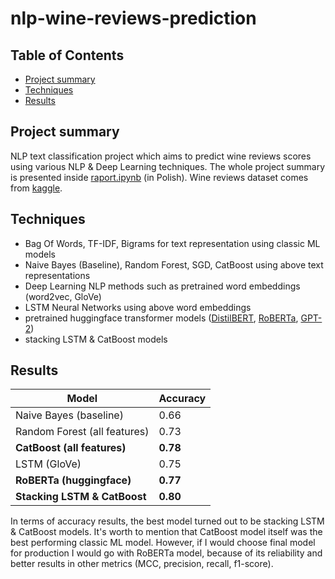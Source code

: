 # nlp-wine-reviews-prediction

## Table of Contents
- [Project summary](#project-summary)
- [Techniques](#techniques)
- [Results](#results)

## Project summary
NLP text classification project which aims to predict wine reviews scores using various NLP &amp; Deep Learning techniques. The whole project summary is presented inside [raport.ipynb](raport.ipynb) (in Polish). Wine reviews dataset comes from [kaggle](https://www.kaggle.com/datasets/zynicide/wine-reviews).


## Techniques

- Bag Of Words, TF-IDF, Bigrams for text representation using classic ML models
- Naive Bayes (Baseline), Random Forest, SGD, CatBoost using above text representations
- Deep Learning NLP methods such as pretrained word embeddings (word2vec, GloVe)
- LSTM Neural Networks using above word embeddings
- pretrained huggingface transformer models ([DistilBERT](https://huggingface.co/distilbert-base-uncased), [RoBERTa](https://huggingface.co/roberta-base), [GPT-2](https://huggingface.co/gpt2))
- stacking LSTM & CatBoost models

## Results
| Model                                               | Accuracy                        |
|-----------------------------------------------------|---------------------------------|
| Naive Bayes (baseline)                              | 0.66                            |
| Random Forest (all features)                        | 0.73                            |
|**CatBoost (all features)**  | **0.78** |
| LSTM (GloVe)                                        | 0.75                            |
| **RoBERTa (huggingface)**   | **0.77** |
| **Stacking LSTM & CatBoost**| **0.80** |

In terms of accuracy results, the best model turned out to be stacking LSTM & CatBoost models. 
It's worth to mention that CatBoost model itself was the best performing classic ML model. 
However, if I would choose final model for production I would go with RoBERTa model, 
because of its reliability and better results in other metrics (MCC, precision, recall, f1-score).
